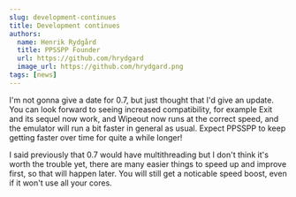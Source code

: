 ```yaml
---
slug: development-continues
title: Development continues
authors:
  name: Henrik Rydgård
  title: PPSSPP Founder
  url: https://github.com/hrydgard
  image_url: https://github.com/hrydgard.png
tags: [news]
---
```


I'm not gonna give a date for 0.7, but just thought that I'd give an update. You can look forward to seeing increased compatibility, for example Exit and its sequel now work, and Wipeout now runs at the correct speed, and the emulator will run a bit faster in general as usual. Expect PPSSPP to keep getting faster over time for quite a while longer!

I said previously that 0.7 would have multithreading but I don't think it's worth the trouble yet, there are many easier things to speed up and improve first, so that will happen later. You will still get a noticable speed boost, even if it won't use all your cores.
